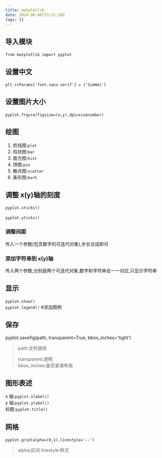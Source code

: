 ```yaml
---
title: matplotlib
date: 2024-06-06T23:51:10Z
tags: []
---
```


## 导入模块

​`from matplotlib import pyplot`​

## 设置中文

​`plt.rcParams['font.sans-serif'] = ['SimHei']`​

## 设置图片大小

​`pyplot.frgure(figsize=(x,y),dpi=sizenumber)`​

## 绘图

1. 折线图:`plot`​
2. 柱状图:`bar`​
3. 直方图:`hist`​
4. 饼图:`pie`​
5. 散点图:`scatter`​
6. 条形图:`barh`​

## 调整 x(y)轴的刻度

​`pyplot.xticks()`​

​`pyplot.yticks()`​

### 调整间距

传入一个参数(包含数字的可迭代对象),步长合适即可

### 添加字符串到 x(y)轴

传入两个参数,分别是两个可迭代对象,数字和字符串会一一对应,只显示字符串

## 显示

​`pyplot.show()`​  
​`pyplot.legend()`​ #添加图例

## 保存

pyplot.savefig(path, transparent=True, bbox_inches='tight')

> path:文件路径
>
> transparent:透明  
> bbox_inches:是否紧凑布局

## 图形表述

x 轴:`pyplot.xlabel()`​  
y 轴:`pyplot.ylabel()`​  
标题:`pyplot.title()`​

## 网格

​`pyplot.grid(alpha=(0,1),linestyle='--')`​

> alpha:区间
> linestyle:样式
